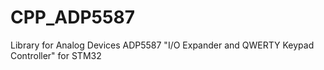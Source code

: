 # CPP_ADP5587
Library for Analog Devices ADP5587 "I/O Expander and QWERTY Keypad Controller" for STM32
